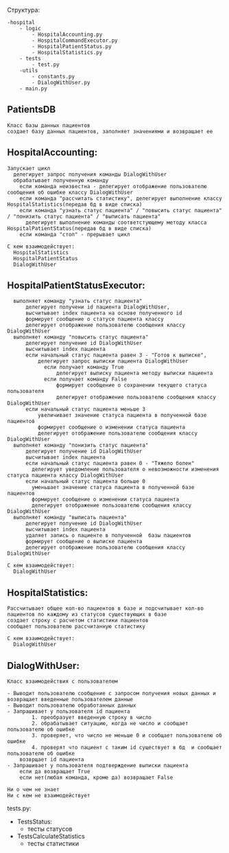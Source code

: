 

Структура:

    -hospital 
        - logic
            - HospitalAccounting.py
            - HospitalCommandExecutor.py
            - HospitalPatientStatus.py
            - HospitalStatistics.py
        - tests
            - test.py
        -utils
            - constants.py
            - DialogWithUser.py
        - main.py

## PatientsDB
    Класс базы данных пациентов 
    создает базу данных пациентов, заполняет значениями и возвращает ее 
    

## HospitalAccounting:
    Запускает цикл
      делегирует запрос получения команды DialogWithUser
      обрабатывает полученную команду 
        если команда неизвестна - делегирует отображение пользователю сообщения об ошибке классу DialogWithUser 
        если команда "рассчитать статистику", делегирует выполнение классу HospitalStatistics(передав бд в виде списка)
        если команда "узнать статус пациента" / "повысить статус пациента" / "понизить статус пациента" / "выписать пациента"
          делегирует выполнение команды соответстующему методу класса HospitalPatientStatus(передав бд в виде списка)
        если команда "стоп" - прерывает цикл

    С кем взаимодействует:
      HospitalStatistics
      HospitalPatientStatus
      DialogWithUser


## HospitalPatientStatusExecutor:
      выполняет команду "узнать статус пациента"
          делегирует получени id пациента DialogWithUser, 
          высчитывает index пациента на основе полученного id 
          формирует сообщение о статусе пациента классу
          делегирует отображение пользователю сообщения классу DialogWithUser
      выполняет команду "повысить статус пациента" 
          делегирует получение id DialogWithUser
          высчитывает index пациента 
          если начальный статус пациента равен 3 - "Готов к выписке",
              делегирует запрос выписки пациента DialogWithUser
                если получает команду True
                    делегирует выписку пациента методу выписки пациента
                если получает команду False
                    формирует сообщение о сохранении текущего статуса пользователя
                    делегирует отображение пользователю сообщения классу DialogWithUser 
          если начальный статус пациента меньше 3 
              увеличивает значение статуса пациента в полученной базе пациентов
              формирует сообщение о изменении статуса пациента
              делегирует отображение пользователю сообщения классу DialogWithUser 
      выполняет команду "понизить статус пациента"
          делегирует получение id DialogWithUser
          высчитывает index пациента 
          если начальный статус пациента равен 0 - "Тяжело болен"
            делегирует уведомление пользователя о невозможности изменения статуса пациента классу DialogWithUser
          если начальный статус пациента больше 0
            уменьшает значение статуса пациента в полученной базе пациентов 
            формирует сообщение о изменении статуса пациента
            делегирует отображение пользователю сообщения классу DialogWithUser 
      выполняет команду "выписать пациента"
          делегирует получение id DialogWithUser
          высчитывает index пациента 
          удаляет запись о пациенте в полученной  базы пациентов 
          формирует сообщение о выписке пациента 
          делегирует отображение пользователю сообщения классу DialogWithUser 

    С кем взаимодействует:
      DialogWithUser


## HospitalStatistics:
 
    Рассчитывает общее кол-во пациентов в базе и подсчитывает кол-во пациентов по каждому из статусов существующих в базе 
    создает строку с расчетом статистики пациентов 
    сообщает пользователю рассчитанную статистику 

    С кем взаимодействует:
      DialogWithUser

## DialogWithUser:

    Класс взаимодействия с пользователем 

    - Выводит пользователю сообщение с запросом получения новых данных и возвращает введенные пользователем данные 
    - Выводит пользователю обработанных данных
    - Запрашивает у пользователя id пациента
            1. преобразует введенную строку в число 
            2. обрабатывает ситуацию, когда не число и сообщает пользователю об ошибке
            3. проверяет, что число не меньше 0 и сообщает пользователю об ошибке
            4. проверят что пациент с таким id существует в бд  и сообщает пользователю об ошибке
        возврщает id пациента 
    - Запрашивает у пользователя подтверждение выписки пациента 
        если да возвращает True
        если нет(любая команда, кроме да) возвращает False

    Ни о чем не знает 
    Ни с кем не взаимодействует 


tests.py:
- TestsStatus: 
  - тесты статусов
- TestsCalculateStatistics
  - тесты статистики 